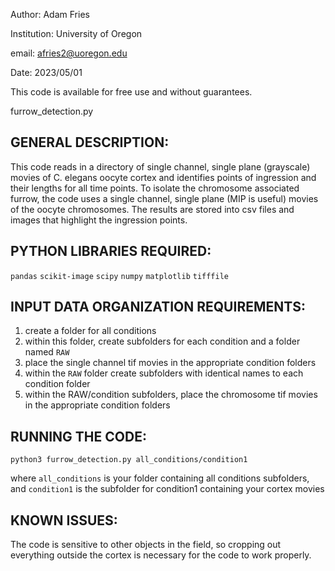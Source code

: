 
Author: Adam Fries

Institution: University of Oregon

email: afries2@uoregon.edu

Date: 2023/05/01

This code is available for free use and without guarantees. 

furrow_detection.py

## GENERAL DESCRIPTION:
This code reads in a directory of single channel, single plane (grayscale) movies of C. elegans oocyte cortex
and identifies points of ingression and their lengths for all time points. To isolate the chromosome associated 
furrow, the code uses a single channel, single plane (MIP is useful) movies of the oocyte chromosomes. The results 
are stored into csv files and images that highlight the ingression points.

## PYTHON LIBRARIES REQUIRED:
`pandas`
`scikit-image`
`scipy`
`numpy`
`matplotlib`
`tifffile`

## INPUT DATA ORGANIZATION REQUIREMENTS:

1. create a folder for all conditions
2. within this folder, create subfolders for each condition and a folder named `RAW`
3. place the single channel tif movies in the appropriate condition folders
4. within the `RAW` folder create subfolders with identical names to each condition folder
5. within the RAW/condition subfolders, place the chromosome tif movies in the appropriate condition folders

## RUNNING THE CODE:
``python3 furrow_detection.py all_conditions/condition1``

where ``all_conditions`` is your folder containing all conditions subfolders, 
and ``condition1`` is the subfolder for condition1 containing your cortex movies

## KNOWN ISSUES:
The code is sensitive to other objects in the field, so cropping out everything outside the cortex
is necessary for the code to work properly.
